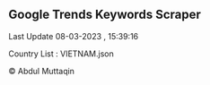 

## Google Trends Keywords Scraper 
 
Last Update 08-03-2023 , 15:39:16

Country List :
VIETNAM.json



© Abdul Muttaqin 
